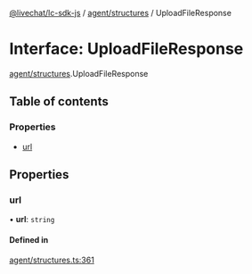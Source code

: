 [@livechat/lc-sdk-js](../README.md) / [agent/structures](../modules/agent_structures.md) / UploadFileResponse

# Interface: UploadFileResponse

[agent/structures](../modules/agent_structures.md).UploadFileResponse

## Table of contents

### Properties

- [url](agent_structures.UploadFileResponse.md#url)

## Properties

### url

• **url**: `string`

#### Defined in

[agent/structures.ts:361](https://github.com/livechat/lc-sdk-js/blob/11cc290/src/agent/structures.ts#L361)
